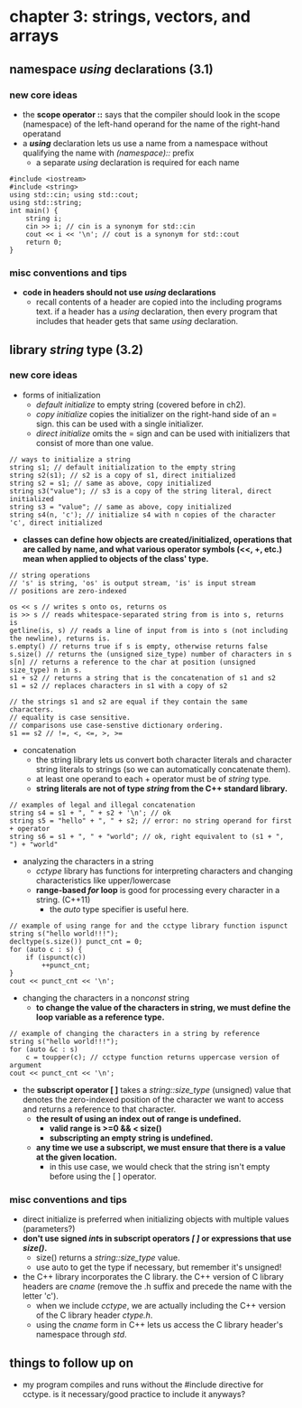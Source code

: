 # chapter 3: strings, vectors, and arrays

## namespace *using* declarations (3.1)

### new core ideas
- the **scope operator ::** says that the compiler should look in the scope (namespace) of the left-hand operand for the name of the right-hand operatand
- a ***using*** declaration lets us use a name from a namespace without qualifying the name with *(namespace)::* prefix
	- a separate *using* declaration is required for each name

~~~
#include <iostream>
#include <string>
using std::cin; using std::cout;
using std::string;
int main() {
	string i;
	cin >> i; // cin is a synonym for std::cin
	cout << i << '\n'; // cout is a synonym for std::cout
	return 0;
}
~~~

### misc conventions and tips
- **code in headers should not use *using* declarations**
	- recall contents of a header are copied into the including programs text. if a header has a *using* declaration, then every program that includes that header gets that same *using* declaration.


## library *string* type (3.2)

### new core ideas
- forms of initialization
	- *default initialize* to empty string (covered before in ch2).
	- *copy initialize* copies the initializer on the right-hand side of an = sign. this can be used with a single initializer.
	- *direct initialize* omits the = sign and can be used with initializers that consist of more than one value.
~~~
// ways to initialize a string
string s1; // default initialization to the empty string
string s2(s1); // s2 is a copy of s1, direct initialized
string s2 = s1; // same as above, copy initialized
string s3("value"); // s3 is a copy of the string literal, direct initialized
string s3 = "value"; // same as above, copy initialized
string s4(n, 'c'); // initialize s4 with n copies of the character 'c', direct initialized
~~~

- **classes can define how objects are created/initialized, operations that are called by name, and what various operator symbols (<<, +, etc.) mean when applied to objects of the class' type.**
~~~
// string operations
// 's' is string, 'os' is output stream, 'is' is input stream
// positions are zero-indexed

os << s // writes s onto os, returns os
is >> s // reads whitespace-separated string from is into s, returns is
getline(is, s) // reads a line of input from is into s (not including the newline), returns is.
s.empty() // returns true if s is empty, otherwise returns false
s.size() // returns the (unsigned size_type) number of characters in s
s[n] // returns a reference to the char at position (unsigned size_type) n in s.
s1 + s2 // returns a string that is the concatenation of s1 and s2
s1 = s2 // replaces characters in s1 with a copy of s2

// the strings s1 and s2 are equal if they contain the same characters.
// equality is case sensitive. 
// comparisons use case-senstive dictionary ordering.
s1 == s2 // !=, <, <=, >, >=
~~~

- concatenation
	- the string library lets us convert both character literals and character string literals to strings (so we can automatically concatenate them).
	- at least one operand to each + operator must be of *string* type.
	- **string literals are not of type *string* from the C++ standard library.**
~~~
// examples of legal and illegal concatenation
string s4 = s1 + ", " + s2 + '\n'; // ok
string s5 = "hello" + ", " + s2; // error: no string operand for first + operator
string s6 = s1 + ", " + "world"; // ok, right equivalent to (s1 + ", ") + "world"
~~~

- analyzing the characters in a string
	- *cctype* library has functions for interpreting characters and changing characteristics like upper/lowercase
	- **range-based *for* loop** is good for processing every character in a string. (C++11)
		- the *auto* type specifier is useful here.
~~~
// example of using range for and the cctype library function ispunct
string s("hello world!!!");
decltype(s.size()) punct_cnt = 0;
for (auto c : s) {
	if (ispunct(c))
		++punct_cnt;
}
cout << punct_cnt << '\n';
~~~

- changing the characters in a non*const* string
	- **to change the value of the characters in string, we must define the loop variable as a reference type.**
~~~
// example of changing the characters in a string by reference
string s("hello world!!!");
for (auto &c : s)
	c = toupper(c); // cctype function returns uppercase version of argument
cout << punct_cnt << '\n';
~~~

- the **subscript operator [ ]** takes a *string::size_type* (unsigned) value that denotes the zero-indexed position of the character we want to access and returns a reference to that character.
	- **the result of using an index out of range is undefined.**
		- **valid range is >=0 && < size()**
		- **subscripting an empty string is undefined.**
	- **any time we use a subscript, we must ensure that there is a value at the given location.**
		- in this use case, we would check that the string isn't empty before using the [ ] operator.



### misc conventions and tips
- direct initialize is preferred when initializing objects with multiple values (parameters?)
- **don't use signed *int*s in subscript operators *[ ]* or expressions that use *size()*.**
	- size() returns a *string::size_type* value.
	- use auto to get the type if necessary, but remember it's unsigned!
- the C++ library incorporates the C library. the C++ version of C library headers are c*name* (remove the .h suffix and precede the name with the letter 'c').
	- when we include *cctype*, we are actually including the C++ version of the C library header *ctype.h*. 
	- using the c*name* form in C++ lets us access the C library header's namespace through *std*.



## things to follow up on
- my program compiles and runs without the #include directive for cctype. is it necessary/good practice to include it anyways?
